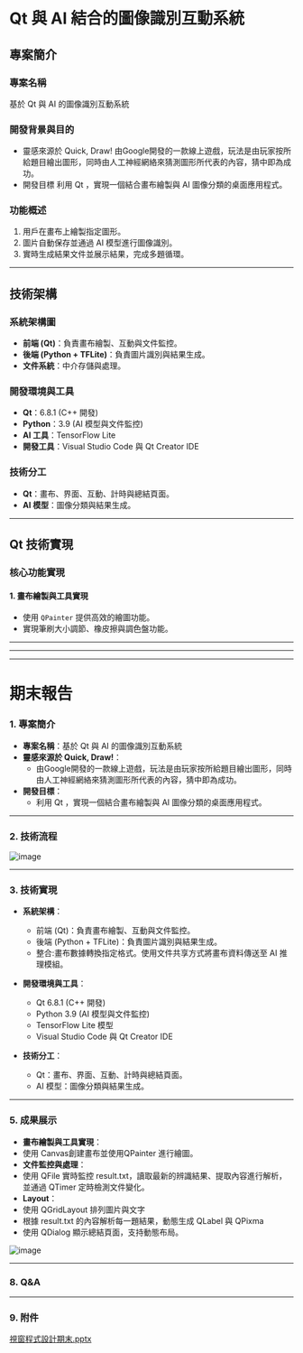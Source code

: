 # Qt 與 AI 結合的圖像識別互動系統

## 專案簡介
### 專案名稱
基於 Qt 與 AI 的圖像識別互動系統

### 開發背景與目的
- 靈感來源於 Quick, Draw!
由Google開發的一款線上遊戲，玩法是由玩家按所給題目繪出圖形，同時由人工神經網絡來猜測圖形所代表的內容，猜中即為成功。
- 開發目標
利用 Qt ，實現一個結合畫布繪製與 AI 圖像分類的桌面應用程式。


### 功能概述
1. 用戶在畫布上繪製指定圖形。
2. 圖片自動保存並通過 AI 模型進行圖像識別。
3. 實時生成結果文件並展示結果，完成多題循環。

---

## 技術架構
### 系統架構圖
- **前端 (Qt)**：負責畫布繪製、互動與文件監控。
- **後端 (Python + TFLite)**：負責圖片識別與結果生成。
- **文件系統**：中介存儲與處理。

### 開發環境與工具
- **Qt**：6.8.1 (C++ 開發)
- **Python**：3.9 (AI 模型與文件監控)
- **AI 工具**：TensorFlow Lite
- **開發工具**：Visual Studio Code 與 Qt Creator IDE

### 技術分工
- **Qt**：畫布、界面、互動、計時與總結頁面。
- **AI 模型**：圖像分類與結果生成。

---

## Qt 技術實現
### 核心功能實現
#### 1. 畫布繪製與工具實現
- 使用 `QPainter` 提供高效的繪圖功能。
- 實現筆刷大小調節、橡皮擦與調色盤功能。

---
---
---
# 期末報告

### **1. 專案簡介**
- **專案名稱**：基於 Qt 與 AI 的圖像識別互動系統
- **靈感來源於 Quick, Draw!**：
  - 由Google開發的一款線上遊戲，玩法是由玩家按所給題目繪出圖形，同時由人工神經網絡來猜測圖形所代表的內容，猜中即為成功。
- **開發目標**：
  - 利用 Qt ，實現一個結合畫布繪製與 AI 圖像分類的桌面應用程式。


---

### **2. 技術流程**
![image](https://github.com/user-attachments/assets/12891281-a10a-4a59-9018-7f454fd62a57)

---
### **3. 技術實現**
- **系統架構**：
  - 前端 (Qt)：負責畫布繪製、互動與文件監控。
  - 後端 (Python + TFLite)：負責圖片識別與結果生成。
  - 整合:畫布數據轉換指定格式。使用文件共享方式將畫布資料傳送至 AI 推理模組。
  
- **開發環境與工具**：
  - Qt 6.8.1 (C++ 開發)
  - Python 3.9 (AI 模型與文件監控)
  - TensorFlow Lite 模型
  - Visual Studio Code 與 Qt Creator IDE
  
- **技術分工**：
  - Qt：畫布、界面、互動、計時與總結頁面。
  - AI 模型：圖像分類與結果生成。

---

### **5. 成果展示**
- **畫布繪製與工具實現**：
 - 使用 Canvas創建畫布並使用QPainter 進行繪圖。
- **文件監控與處理**：
 - 使用 QFile 實時監控 result.txt，讀取最新的辨識結果、提取內容進行解析，並通過 QTimer 定時檢測文件變化。
- **Layout**：
 - 使用 QGridLayout 排列圖片與文字
 - 根據 result.txt 的內容解析每一題結果，動態生成 QLabel 與 QPixma
 - 使用 QDialog 顯示總結頁面，支持動態布局。


  ![image](https://github.com/user-attachments/assets/ca01d648-0647-4983-9751-735a178caaeb)


---


### **8. Q&A**

---
### **9. 附件**
[視窗程式設計期末.pptx](/視窗程式設計期末.pptx)
